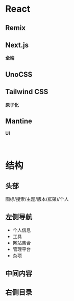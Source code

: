 
# React

## Remix
## Next.js

**全端**

## UnoCSS
## Tailwind CSS

**原子化**

## Mantine
**UI**

<br/>

# 结构

## 头部

图标/搜索/主题/版本(框架)/个人

## 左侧导航

* 个人信息
* 工具
* 网站集合
* 管理平台
* 杂项

## 中间内容
## 右侧目录
 